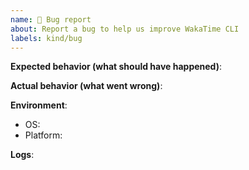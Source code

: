 ```yaml
---
name: 🐛 Bug report
about: Report a bug to help us improve WakaTime CLI
labels: kind/bug
---
```

<!--
Please fill out the template below to report a bug.
-->

**Expected behavior (what should have happened)**:

**Actual behavior (what went wrong)**:

**Environment**:

- OS: <!-- win/linux/mac/bsd/etc... -->
- Platform: <!-- 386/amd64/arm/arm64 -->

**Logs**:

<!--
Paste related logs from your ~/.zeedas/zeedas.log file.
-->
